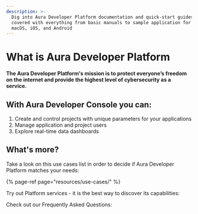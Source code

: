 ```yaml
---
description: >-
  Dig into Aura Developer Platform documentation and quick-start guides. You are
  covered with everything from basic manuals to sample application for Windows,
  macOS, iOS, and Android
---
```


# What is Aura Developer Platform

**The Aura Developer Platform's mission is to protect everyone’s freedom on the internet and provide the highest level of cybersecurity as a service.**

## With Aura Developer Console you can:

1. Create and control projects with unique parameters for your applications
2. Manage application and project users
3. Explore real-time data dashboards

## What's more?

Take a look on this use cases list in order to decide if Aura Developer Platform matches your needs:

{% page-ref page="resources/use-cases/" %}

Try out Platform services - it is the best way to discover its capabilities:

Check out our Frequently Asked Questions:



